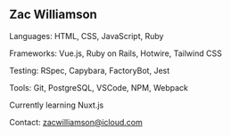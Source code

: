## Zac Williamson

Languages: HTML, CSS, JavaScript, Ruby

Frameworks: Vue.js, Ruby on Rails, Hotwire, Tailwind CSS

Testing: RSpec, Capybara, FactoryBot, Jest

Tools: Git, PostgreSQL, VSCode, NPM, Webpack

Currently learning Nuxt.js

Contact: zacwilliamson@icloud.com
